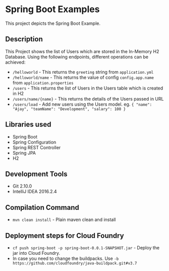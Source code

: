# Spring Boot Examples

 This project depicts the Spring Boot Example.

## Description

This Project shows the list of Users which are stored in the In-Memory H2 Database.
Using the following endpoints, different operations can be achieved:
 - `/helloworld` - This returns the `greeting` string from `application.yml`
 - `/helloworld/name` - This returns the value of config `config.app.name` from `application.properties`
 - `/users` - This returns the list of Users in the Users table which is created in H2
 - `/users/name/{name}` - This returns the details of the Users passed in URL
 - `/users/load` - Add new users using the Users model. 
    eg. `{
        "name": "Ajay",
        "teamName": "Development",
        "salary": 100
        }`

## Libraries used
 - Spring Boot
 - Spring Configuration
 - Spring REST Controller
 - Spring JPA
 - H2 
 
## Development Tools
 - Git 2.10.0
 - IntelliJ IDEA 2016.2.4
 
## Compilation Command
 - `mvn clean install` - Plain maven clean and install
 
## Deployment steps for Cloud Foundry
 - `cf push spring-boot -p spring-boot-0.0.1-SNAPSHOT.jar`  - Deploy the jar into Cloud Foundry.
 - In case you need to change the buildpacks. Use `-b https://github.com/cloudfoundry/java-buildpack.git#v3.7`